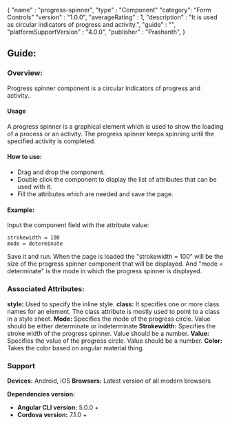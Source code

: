 {
"name" : "progress-spinner",
"type" : "Component"
"category": “Form Controls”
"version" : "1.0.0",
"averageRating" : 1,
"description" : "It is used as circular indicators of progress and activity.",
"guide" : "",
"platformSupportVersion" : "4.0.0",
"publisher" : "Prashanth",
}

## Guide: 
### Overview: 
Progress spinner component is  a circular indicators of progress and activity..

#### Usage
A progress spinner is a graphical element which is used to show the loading of a process or an activity. The progress spinner keeps spinning until the specified activity is completed.

#### How to use:   
- Drag and drop the component. 
- Double click the component to display the list of attributes that can be used with it.
- Fill the attributes which are needed and save the page.

#### Example: 
Input the component field with the attribute value:
``` 
strokewidth = 100
mode = determinate
```
Save it and run.
When the page is loaded the "strokewidth = 100" will be the size of the progress spinner component that will be displayed. And "mode = determinate" is the mode in which the progress spinner is displayed.

### Associated Attributes:
**style:** Used to specify the inline style.
**class:** It specifies one or more class names for an element. The class attribute is mostly used to point to a class in a style sheet.
**Mode:** Specifies the mode of the progress circle. Value should be either determinate or indeterminate
**Strokewidth:** Specifies the stroke width of the progress spinner. Value should be a number.
**Value:** Specifies the value of the progress circle. Value should be a number.
**Color:** Takes the color based on angular material thing.

### Support 
**Devices:** Android, iOS
**Browsers:** Latest version of all modern browsers

**Dependencies version:**
- **Angular CLI version:** 5.0.0 + 
- **Cordova version:** 7.1.0 +

